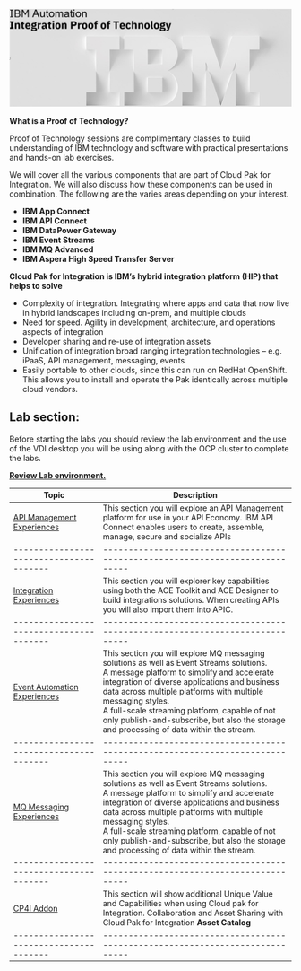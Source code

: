 [//]:![](images\image1a.png)

![](images\2022-06-10_21-53-04.jpg)

**What is a Proof of Technology?**

Proof of Technology sessions are complimentary classes to build
understanding of IBM technology and software with practical
presentations and hands-on lab exercises. 

We will cover all the various components that are part of Cloud Pak for Integration. We will also discuss how these components can be used in combination. The following are the varies areas depending on your interest.

*  **IBM App Connect**
*  **IBM API Connect**
*  **IBM DataPower Gateway**
*  **IBM Event Streams**
*  **IBM MQ Advanced**
*  **IBM Aspera High Speed Transfer Server**


**Cloud Pak for Integration is IBM’s hybrid integration platform (HIP) that helps to solve**
- Complexity of integration. Integrating where apps and data that now live in hybrid landscapes including on-prem, and multiple clouds
- Need for speed. Agility in development, architecture, and operations aspects of integration
- Developer sharing and re-use of integration assets
- Unification of integration broad ranging integration technologies – e.g. iPaaS, API management, messaging, events
- Easily portable to other clouds, since this can run on RedHat OpenShift. This allows you to install and operate the Pak identically across multiple cloud vendors.  

## Lab section:

Before starting the labs you should review the lab environment and the use of the VDI desktop you will be using along with the OCP cluster to complete the labs.<br>

**[Review Lab environment.](Setup/VDI-overview/index.md)**



|  Topic                                | Description                                                                
|---------------------------------------|-----------------------------------------------------------------------------|
| [API Management Experiences](APIC-labs/ReadMe.md)          | This section you will explore an API Management platform for use in your API Economy. IBM API Connect enables users to create, assemble, manage, secure and socialize APIs  
|---------------------------------------|-----------------------------------------------------------------------------|   
| [Integration Experiences](Integration/index.md)         | This section you will explorer key capabilities using both the ACE Toolkit and ACE Designer to build integrations solutions.  When creating APIs you will also import them into APIC.
|---------------------------------------|-----------------------------------------------------------------------------|     
| [Event Automation Experiences](Kafka/index.md)          | This section you will explore MQ messaging solutions as well as Event Streams solutions. <BR> A message platform to simplify and accelerate integration of diverse applications and business data across multiple platforms with multiple messaging styles.<br> A full-scale streaming platform, capable of not only publish-and-subscribe, but also the storage and processing of data within the stream.  
|---------------------------------------|-----------------------------------------------------------------------------|
| [MQ Messaging Experiences](MQ/index.md)          | This section you will explore MQ messaging solutions as well as Event Streams solutions. <BR> A message platform to simplify and accelerate integration of diverse applications and business data across multiple platforms with multiple messaging styles.<br> A full-scale streaming platform, capable of not only publish-and-subscribe, but also the storage and processing of data within the stream.  
|---------------------------------------|-----------------------------------------------------------------------------|     
| [CP4I Addon](Add-on/index.md)         | This section will show additional Unique Value and Capabilities when using Cloud pak for Integration. Collaboration and Asset Sharing with Cloud Pak for Integration **Asset Catalog**
|---------------------------------------|-----------------------------------------------------------------------------| 


<!--- <[ACE Toolkit Labs](ACE-toolkit-labs/index.md) > -->
<!--- <[Event Endpoint Labs](Event_EndPoint/index.md) > -->
<!--- <[Aspera Labs](Aspera/index.md) > -->
